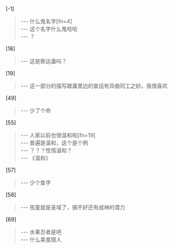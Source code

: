 
[-1] 
>--- 什么鬼名字[fn=4]<br>
>--- 这个名字什么鬼哈哈<br>
>--- ？<br>

[18] 
>--- 这是察运蛊吗？<br>

[19] 
>--- 这一部分的描写跟蛊里边的查运有异曲同工之妙。我很喜欢<br>

[49] 
>--- 少了个命<br>

[55] 
>--- 人家以前也很温和啦[fn=19]<br>
>--- 普遍是温和，这个是个例<br>
>--- ？？？性情温和？<br>
>--- 《温和》<br>

[57] 
>--- 少个鱼字<br>

[58] 
>--- 孩童就是圣域了，搞不好还有成神的潜力<br>

[69] 
>--- 水果忍者是吧<br>
>--- 什么美食猎人<br>
